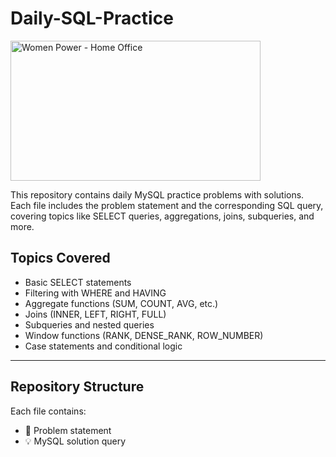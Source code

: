 # Daily-SQL-Practice
<img width="400" height="224" alt="Women Power - Home Office" src="https://github.com/user-attachments/assets/cfcc10e6-0b2d-425e-8ac3-503b30d2a81d" />

This repository contains daily MySQL practice problems with solutions. Each file includes the problem statement and the corresponding SQL query, covering topics like SELECT queries, aggregations, joins, subqueries, and more.

## Topics Covered
- Basic SELECT statements  
- Filtering with WHERE and HAVING  
- Aggregate functions (SUM, COUNT, AVG, etc.)  
- Joins (INNER, LEFT, RIGHT, FULL)  
- Subqueries and nested queries  
- Window functions (RANK, DENSE_RANK, ROW_NUMBER)  
- Case statements and conditional logic  

---

## Repository Structure
Each file contains:
- 📌 Problem statement  
- 💡 MySQL solution query  
